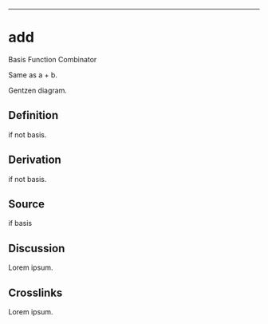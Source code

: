 ------------------------------------------------------------------------

# add

Basis Function Combinator

Same as a + b.

Gentzen diagram.

## Definition

if not basis.

## Derivation

if not basis.

## Source

if basis

## Discussion

Lorem ipsum.

## Crosslinks

Lorem ipsum.
